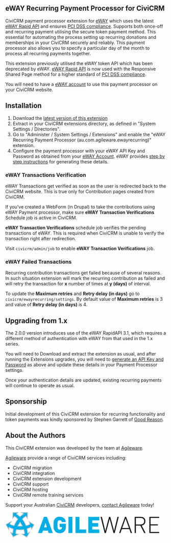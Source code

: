 eWAY Recurring Payment Processor for CiviCRM
--------------------------------------------

CiviCRM payment processor extension for [eWAY](https://eway.com.au) which uses the latest [eWAY Rapid API](https://www.eway.com.au/features/api-rapid-api/) and ensures [PCI DSS compliance](https://www.eway.com.au/about-eway/technology-security/pci-dss/). Supports both once-off and recurring payment utilising the secure token payment method. This essential for automating the process setting up recurring donations and memberships in your CiviCRM securely and reliably. This payment processor also allows you to specify a particular day of the month to process all recurring payments together.

This extension previously utilised the eWAY token API which has been deprecated by eWAY. [eWAY Rapid API](https://www.eway.com.au/features/api-rapid-api/) is now used with the Responsive Shared Page method for a higher standard of [PCI DSS compliance](https://www.eway.com.au/about-eway/technology-security/pci-dss/).

You will need to have a [eWAY account](https://eway.com.au) to use this payment processor on your CiviCRM website.

Installation
------------

1. Download the [latest version of this
   extension](https://github.com/agileware/au.com.agileware.ewayrecurring/archive/master.zip)
2. Extract in your CiviCRM extensions directory, as defined in "System Settings /
   Directories".
3. Go to "Administer / System Settings / Extensions" and enable the "eWAY
   Recurring Payment Processor (au.com.agileware.ewayrecurring)" extension.
4. Configure the payment processor with your eWAY API Key and Password as
   obtained from your [eWAY Account](https://go.eway.io). eWAY provides 
   [step by step instructions](https://go.eway.io/s/article/How-do-I-setup-my-Live-eWAY-API-Key-and-Password)
   for generating these details.
   
### eWAY Transactions Verification

eWAY Transactions get verified as soon as the user is redirected back to the CiviCRM website. This is true only for Contribution pages created from CiviCRM.

If you've created a WebForm (in Drupal) to take the contributions using eWAY Payment processor, make sure **eWAY Transaction Verifications** Schedule job is active in CiviCRM. 

**eWAY Transaction Verifications** schedule job verifies the pending transactions of eWAY. This is required when CiviCRM is unable to verify the transaction right after redirection.

Visit `civicrm/admin/job` to enable **eWAY Transaction Verifications** job.

### eWAY Failed Transactions

Recurring contribution transactions get failed because of several reasons. In such situation extension will mark the recurring contribution as failed and will retry the transaction for **x** number of times at **y (days)** of interval.

To update the **Maximum retries** and **Retry delay (in days)** go to `civicrm/ewayrecurring/settings`. By default value of **Maximum retries** is 3 and value of **Retry delay (in days)** is 4. 


Upgrading from 1.x
------------------

The 2.0.0 version introduces use of the eWAY RapidAPI 3.1, which requires a
different method of authentication with eWAY from that used in the 1.x series.

You will need to Download and extract the extension as usual, and after running
the Extensions upgrades, you will need to [generate an API Key and
Password](https://go.way.io/s/article/How-do-I-setup-my-Live-eWAY-API-Key-and-Password)
as above and update these details in your Payment Processor settings.

Once your authentication details are updated, existing recurring payments will
continue to operate as usual.

Sponsorship
-----------

Initial development of this CiviCRM extension for recurring functionality and
token payments was kindly sponsored by Stephen Garrett of [Good
Reason](http://www.goodreason.com.au).

About the Authors
-----------------

This CiviCRM extension was developed by the team at
[Agileware](https://agileware.com.au).

[Agileware](https://agileware.com.au) provide a range of CiviCRM services
including:

  * CiviCRM migration
  * CiviCRM integration
  * CiviCRM extension development
  * CiviCRM support
  * CiviCRM hosting
  * CiviCRM remote training services

Support your Australian [CiviCRM](https://civicrm.org) developers, [contact
Agileware](https://agileware.com.au/contact) today!


![Agileware](logo/agileware-logo.png)
